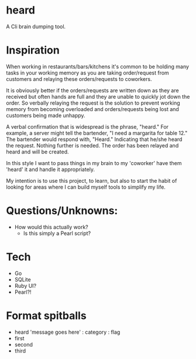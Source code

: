 # heard
A Cli brain dumping tool.

# Inspiration
When working in restaurants/bars/kitchens it's common to be holding many tasks in your working memory as you are
taking order/request from customers and relaying these orders/requests to coworkers.

It is obviously better if the orders/requests are written down as they are received but often hands are full and they are unable to quickly jot down the order. So verbally relaying the request is the solution to prevent working memory from becoming overloaded and orders/requests being lost and customers being made unhappy. 

A verbal confirmation that is widespread is the phrase, "heard." For example, a server might tell the bartender, "I need a margarita for table 12." The bartender would respond with, "Heard." Indicating that he/she heard the request. Nothing further is needed. The order has been relayed and heard and will be created.

In this style I want to pass things in my brain to my 'coworker' have them 'heard' it and handle it appropriately.

My intention is to use this project, to learn, but also to start the habit of looking for areas where I can build myself tools to simplify my life.

# Questions/Unknowns:
 - How would this actually work?
    - Is this simply a Pearl script? 


# Tech
 - Go
 - SQLite
 - Ruby UI?
 - Pearl?!

# Format spitballs
 - heard 'message goes here' : category : flag
 - first
 - second
 - third
 
